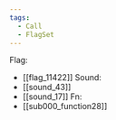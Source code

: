 ```yaml
---
tags:
  - Call
  - FlagSet
---
```

Flag:
- [[flag_11422]]
Sound:
- [[sound_43]]
- [[sound_17]]
Fn:
- [[sub000_function28]]
